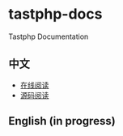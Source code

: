 # tastphp-docs

Tastphp Documentation

## 中文
* [在线阅读](https://docs.tastphp.com/zh/)
* [源码阅读](https://github.com/tastphp/tastphp-docs/blob/master/zh/SUMMARY.md)
  
## English (in progress)

